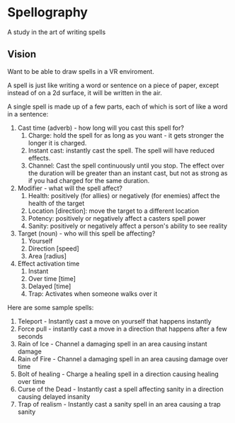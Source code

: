 # Spellography

A study in the art of writing spells

## Vision

Want to be able to draw spells in a VR enviroment.

A spell is just like writing a word or sentence on a piece of paper, except instead of on a 2d surface, it will be written in the air.

A single spell is made up of a few parts, each of which is sort of like a word in a sentence:

1. Cast time (adverb) - how long will you cast this spell for?
    1. Charge: hold the spell for as long as you want - it gets stronger the longer it is charged.
    1. Instant cast: instantly cast the spell. The spell will have reduced effects.
    1. Channel: Cast the spell continuously until you stop. The effect over the duration will be greater than an instant cast, but not as strong as if you had charged for the same duration. 
1. Modifier - what will the spell affect?
    1. Health: positively (for allies) or negatively (for enemies) affect the health of the target
    1. Location [direction]: move the target to a different location
    1. Potency: positively or negatively affect a casters spell power
    1. Sanity: positively or negatively affect a person's ability to see reality
1. Target (noun) - who will this spell be affecting?
    1. Yourself
    1. Direction [speed]
    1. Area [radius]
1. Effect activation time
    1. Instant
    1. Over time [time]
    1. Delayed [time]
    1. Trap: Activates when someone walks over it

Here are some sample spells:

1. Teleport - Instantly cast a move on yourself that happens instantly
1. Force pull - instantly cast a move in a direction that happens after a few seconds
1. Rain of Ice - Channel a damaging spell in an area causing instant damage
1. Rain of Fire - Channel a damaging spell in an area causing damage over time
1. Bolt of healing - Charge a healing spell in a direction causing healing over time
1. Curse of the Dead - Instantly cast a spell affecting sanity in a direction causing delayed insanity
1. Trap of realism - Instantly cast a sanity spell in an area causing a trap sanity

